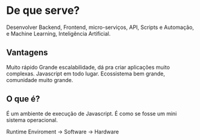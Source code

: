 # De que serve?
Desenvolver Backend, Frontend, micro-serviços, API, Scripts e Automação, e Machine Learning, Inteligência Artificial.

## Vantagens
Muito rápido
Grande escalabilidade, dá pra criar aplicações muito complexas.
Javascript em todo lugar.
Ecossistema bem grande, comunidade muito grande.

## O que é?
É um ambiente de execução de Javascript. É como se fosse um mini sistema operacional.

Runtime Enviroment -> Software -> Hardware